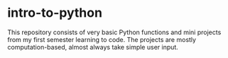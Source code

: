 # intro-to-python
This repository consists of very basic Python functions and mini projects from my first semester learning to code.
The projects are mostly computation-based, almost always take simple user input.
